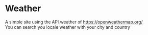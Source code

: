 # Weather
A simple site using the API weather of https://openweathermap.org/<br>
You can search you locale weather with your city and country
